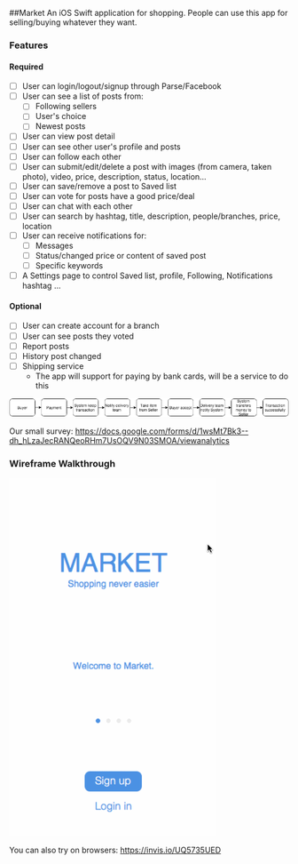 ##Market
An iOS Swift application for shopping. People can use this app for selling/buying whatever they want.

### Features

#### Required
- [ ] User can login/logout/signup through Parse/Facebook
- [ ] User can see a list of posts from:
    - [ ] Following sellers
    - [ ] User's choice
    - [ ] Newest posts
- [ ] User can view post detail
- [ ] User can see other user's profile and posts
- [ ] User can follow each other
- [ ] User can submit/edit/delete a post with images (from camera, taken photo), video, price, description, status, location...
- [ ] User can save/remove a post to Saved list
- [ ] User can vote for posts have a good price/deal
- [ ] User can chat with each other
- [ ] User can search by hashtag, title, description, people/branches, price, location
- [ ] User can receive notifications for: 
    - [ ] Messages
    - [ ] Status/changed price or content of saved post
    - [ ] Specific keywords
- [ ] A Settings page to control Saved list, profile, Following, Notifications hashtag …
    
#### Optional
- [ ] User can create account for a branch
- [ ] User can see posts they voted
- [ ] Report posts
- [ ] History post changed
- [ ] Shipping service
    - The app will support for paying by bank cards, will be a service to do this
    
![alt text](ShippingService.png "Shipping service")

Our small survey:
https://docs.google.com/forms/d/1wsMt7Bk3--dh_hLzaJecRANQeoRHm7UsOQV9N03SMOA/viewanalytics

### Wireframe Walkthrough
![Video Walkthrough](market.gif)

You can also try on browsers: https://invis.io/UQ5735UED